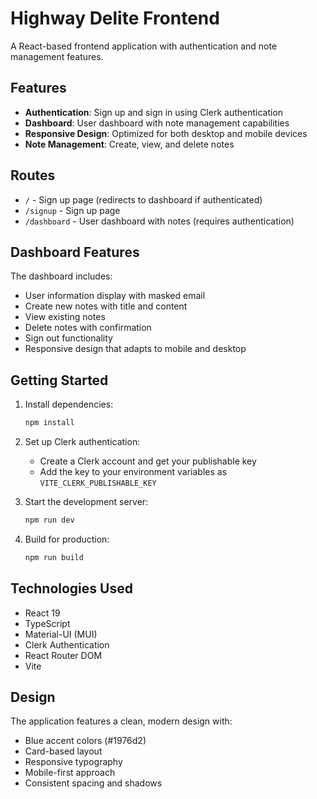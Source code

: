 # Highway Delite Frontend

A React-based frontend application with authentication and note management features.

## Features

- **Authentication**: Sign up and sign in using Clerk authentication
- **Dashboard**: User dashboard with note management capabilities
- **Responsive Design**: Optimized for both desktop and mobile devices
- **Note Management**: Create, view, and delete notes

## Routes

- `/` - Sign up page (redirects to dashboard if authenticated)
- `/signup` - Sign up page
- `/dashboard` - User dashboard with notes (requires authentication)

## Dashboard Features

The dashboard includes:

- User information display with masked email
- Create new notes with title and content
- View existing notes
- Delete notes with confirmation
- Sign out functionality
- Responsive design that adapts to mobile and desktop

## Getting Started

1. Install dependencies:

   ```bash
   npm install
   ```

2. Set up Clerk authentication:

   - Create a Clerk account and get your publishable key
   - Add the key to your environment variables as `VITE_CLERK_PUBLISHABLE_KEY`

3. Start the development server:

   ```bash
   npm run dev
   ```

4. Build for production:
   ```bash
   npm run build
   ```

## Technologies Used

- React 19
- TypeScript
- Material-UI (MUI)
- Clerk Authentication
- React Router DOM
- Vite

## Design

The application features a clean, modern design with:

- Blue accent colors (#1976d2)
- Card-based layout
- Responsive typography
- Mobile-first approach
- Consistent spacing and shadows
